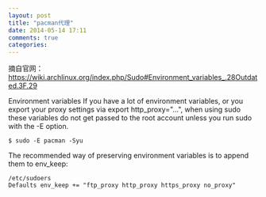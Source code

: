 ```yaml
---
layout: post
title: "pacman代理"
date: 2014-05-14 17:11
comments: true
categories: 
---
```

摘自官网：https://wiki.archlinux.org/index.php/Sudo#Environment_variables_.28Outdated.3F.29

Environment variables
If you have a lot of environment variables, or you export your proxy settings via export http_proxy="...", when using sudo these variables do not get passed to the root account unless you run sudo with the -E option.
```
$ sudo -E pacman -Syu
```
The recommended way of preserving environment variables is to append them to env_keep:
```
/etc/sudoers
Defaults env_keep += "ftp_proxy http_proxy https_proxy no_proxy"
```
